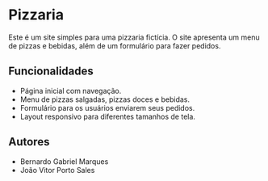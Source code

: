 # Pizzaria 

Este é um site simples para uma pizzaria fictícia. O site apresenta um menu de pizzas e bebidas, além de um formulário para fazer pedidos.

## Funcionalidades

- Página inicial com navegação.
- Menu de pizzas salgadas, pizzas doces e bebidas.
- Formulário para os usuários enviarem seus pedidos.
- Layout responsivo para diferentes tamanhos de tela.

## Autores

- Bernardo Gabriel Marques
- João Vitor Porto Sales
